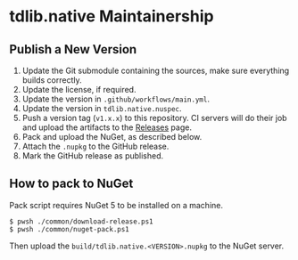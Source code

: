 ﻿tdlib.native Maintainership
===========================

Publish a New Version
---------------------

1. Update the Git submodule containing the sources, make sure everything builds correctly.
2. Update the license, if required.
3. Update the version in `.github/workflows/main.yml`.
4. Update the version in `tdlib.native.nuspec`.
5. Push a version tag (`v1.x.x`) to this repository. CI servers will do their job and upload the artifacts to the [Releases][releases] page.
6. Pack and upload the NuGet, as described below.
7. Attach the `.nupkg` to the GitHub release.
8. Mark the GitHub release as published.

How to pack to NuGet
--------------------

Pack script requires NuGet 5 to be installed on a machine.

```console
$ pwsh ./common/download-release.ps1
$ pwsh ./common/nuget-pack.ps1
```

Then upload the `build/tdlib.native.<VERSION>.nupkg` to the NuGet server.

[releases]: https://github.com/ForNeVeR/tdlib.native/releases
